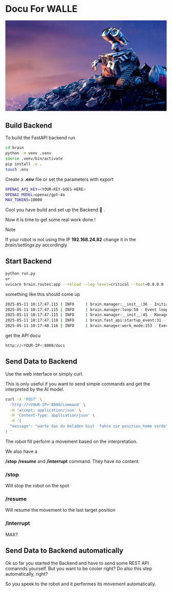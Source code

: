 #  Docu For WALLE

![alt text](img/WALL_E.jpg)

## Build Backend

To build the FastAPI backend run

```bash
cd brain
python -m venv .venv
source .venv/bin/activate
pip install -e .
touch .env
```

Create a  **.env** file or set the parameters with export 

```bash
OPENAI_API_KEY=<YOUR-KEY-GOES-HERE>
OPENAI_MODEL=openai/gpt-4o
MAX_TOKENS=10000
```

Cool you have build and set up the Backend 🚀 .

Now it is time to get some real work done !

> [!NOTE]  
> If your robot is not using the IP **192.168.24.82** change it in the *brain/settings.py* accordingly

## Start Backend

```bash
python run.py
or
uvicorn brain.routes:app --reload --log-level=critical --host=0.0.0.0 --reload
```

something like this should come up 

```bash
2025-05-11 10:17:47.115 | INFO     | brain.manager:__init__:36 - Initializing Manager
2025-05-11 10:17:47.115 | INFO     | brain.manager:loop:50 - Event loop started
2025-05-11 10:17:47.115 | INFO     | brain.manager:__init__:45 - Manager daemon thread started
2025-05-11 10:17:47.118 | INFO     | brain.fast_api:startup_event:31 - 🚀 FastAPI app is starting up...
2025-05-11 10:17:48.116 | INFO     | brain.manager:work_mode:153 - Executing work_mode
```

get the API docu 

```bash
http://<YOUR-IP>:8000/docs
```

## Send Data to Backend

Use the web interface or simply curl.

This is only useful if you want to send simple commands and get the interpreted by the AI model.

```bash
curl -X 'POST' \
  'http://<YOUR-IP>:8000/command' \
  -H 'accept: application/json' \
  -H 'Content-Type: application/json' \
  -d '{
  "message": "warte das du beladen bist  fahre zur position_home vordefinierten"
} '
```

The robot fill perform a movement based on the interpretation.

We also have a 

**/stop** **/resume** and **/interrupt** command. They have no content.

### /stop 

Will stop the robot on the spot

### /resume

Will resume the movement to the last target position

### /interrupt

MAX?

## Send Data to Backend automatically

Ok so far you started the Backend and have to send some REST API comannds yourself. But you want to be cooler right? Do also this step automatically, right?

So you speek to the robot and it performes its movement automatically.
